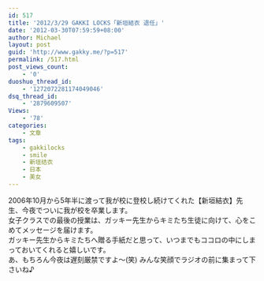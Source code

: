 ```yaml
---
id: 517
title: '2012/3/29 GAKKI LOCKS「新垣結衣 退任」'
date: '2012-03-30T07:59:59+08:00'
author: Michael
layout: post
guid: 'http://www.gakky.me/?p=517'
permalink: /517.html
post_views_count:
    - '0'
duoshuo_thread_id:
    - '1272072281174049046'
dsq_thread_id:
    - '2879609507'
Views:
    - '78'
categories:
    - 文章
tags:
    - gakkilocks
    - smile
    - 新垣结衣
    - 日本
    - 美女
---
```


2006年10月から5年半に渡って我が校に登校し続けてくれた【新垣結衣】先生、今夜でついに我が校を卒業します。  
女子クラスでの最後の授業は、ガッキー先生からキミたち生徒に向けて、心をこめてメッセージを届けます。  
ガッキー先生からキミたちへ贈る手紙だと思って、いつまでもココロの中にしまっておいてくれると嬉しいです。  
 あ、もちろん今夜は遅刻厳禁ですよ～(笑) みんな笑顔でラジオの前に集まって下さいね♪